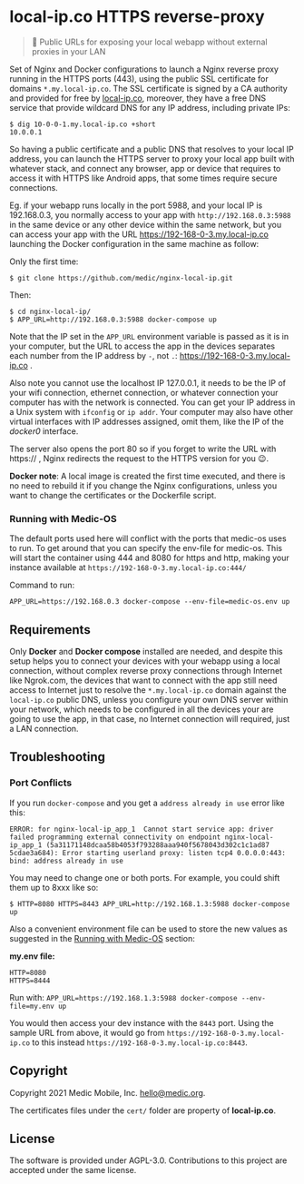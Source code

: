 local-ip.co HTTPS reverse-proxy
===============================

> 🚀 Public URLs for exposing your local webapp without
>    external proxies in your LAN

Set of Nginx and Docker configurations to launch a Nginx reverse proxy
running in the HTTPS ports (443), using the public SSL certificate for
domains `*.my.local-ip.co`. The SSL certificate is signed by a CA authority
and provided for free by [local-ip.co](http://local-ip.co/), moreover,
they have a free DNS service that provide wildcard DNS for any IP
address, including private IPs:

    $ dig 10-0-0-1.my.local-ip.co +short
    10.0.0.1

So having a public certificate and a public DNS that resolves to your
local IP address, you can launch the HTTPS server to proxy
your local app built with whatever stack, and connect any browser,
app or device that requires to access it with HTTPS like Android
apps, that some times require secure connections.

Eg. if your webapp runs locally in the port 5988, and your
local IP is 192.168.0.3, you normally access to your app
with `http://192.168.0.3:5988` in the same device or any other
device within the same network, but you can access your app with
the URL https://192-168-0-3.my.local-ip.co launching the Docker
configuration in the same machine as follow:

Only the first time:

    $ git clone https://github.com/medic/nginx-local-ip.git

Then:

    $ cd nginx-local-ip/
    $ APP_URL=http://192.168.0.3:5988 docker-compose up

Note that the IP set in the `APP_URL` environment variable is passed
as it is in your computer, but the URL to access the app in the devices
separates each number from the IP address by `-`,
not `.`: https://192-168-0-3.my.local-ip.co .

Also note you cannot use the localhost IP 127.0.0.1, it needs to
be the IP of your wifi connection, ethernet connection, or whatever
connection your computer has with the network is connected. You
can get your IP address in a Unix system with `ifconfig` or `ip addr`.
Your computer may also have other virtual interfaces with IP addresses
assigned, omit them, like the IP of the _docker0_ interface.

The server also opens the port 80 so if you forget to write the URL
with https:// , Nginx redirects the request to the HTTPS version
for you 😉.

**Docker note**: A local image is created the first time executed, and
there is no need to rebuild it if you change the Nginx configurations,
unless you want to change the certificates or the Dockerfile script.

### Running with Medic-OS

The default ports used here will conflict with the ports that medic-os uses to run. To get around that you can specify the env-file for medic-os. This will start the container using 444 and 8080 for https and http, making your instance available at `https://192-168-0-3.my.local-ip.co:444/`

Command to run:

    APP_URL=https://192.168.0.3 docker-compose --env-file=medic-os.env up


Requirements
------------

Only **Docker** and **Docker compose** installed are needed, and despite
this setup helps you to connect your devices with your webapp using
a local connection, without complex reverse proxy connections through
Internet like Ngrok.com, the devices that want to connect with the app
still need access to Internet just to resolve the `*.my.local-ip.co` domain
against the `local-ip.co` public DNS, unless you configure your own DNS server
within your network, which needs to be configured in all the devices your are
going to use the app, in that case, no Internet connection will required,
just a LAN connection.


Troubleshooting
---------

### Port Conflicts

If you run `docker-compose` and you get a `address already in use` error like this:

```
ERROR: for nginx-local-ip_app_1  Cannot start service app: driver failed programming external connectivity on endpoint nginx-local-ip_app_1 (5a31171148dcaa58b4053f793288aaa940f5678043d302c1c1ad87
5cdae3a684): Error starting userland proxy: listen tcp4 0.0.0.0:443: bind: address already in use
```                                                                                          

You may need to change one or both ports.  For example, you could shift them up to 8xxx like so:

    $ HTTP=8080 HTTPS=8443 APP_URL=http://192.168.1.3:5988 docker-compose up

Also a convenient environment file can be used to store the new values as suggested in the [Running with Medic-OS](#running-with-medic-os) section:

**my.env file:**

    HTTP=8080
    HTTPS=8444

Run with: `APP_URL=https://192.168.1.3:5988 docker-compose --env-file=my.env up`

You would then access your dev instance with the `8443` port.  Using the sample URL from above, it would go from `https://192-168-0-3.my.local-ip.co` to this instead `https://192-168-0-3.my.local-ip.co:8443`.


Copyright
---------

Copyright 2021 Medic Mobile, Inc. <hello@medic.org>.

The certificates files under the `cert/` folder are property of
**local-ip.co**.


License
-------

The software is provided under AGPL-3.0. Contributions to this project
are accepted under the same license.
